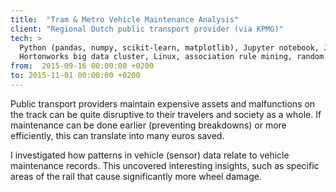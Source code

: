 ```yaml
---
title:  "Tram & Metro Vehicle Maintenance Analysis"
client: "Regional Dutch public transport provider (via KPMG)"
tech: > 
  Python (pandas, numpy, scikit-learn, matplotlib), Jupyter notebook, Java, SQL, Hive, Hadoop, Spark, 
  Hortonworks big data cluster, Linux, association rule mining, random forest classifier
from:  2015-09-16 00:00:00 +0200
to: 2015-11-01 00:00:00 +0200
---
```

Public transport providers maintain expensive assets and malfunctions on the track can be quite disruptive to their travelers
and society as a whole. If maintenance can be done earlier (preventing breakdowns) or more efficiently, this can translate into many euros saved.

I investigated how patterns in vehicle (sensor) data relate to vehicle maintenance records. This uncovered interesting insights, such as specific areas of the rail that cause significantly more wheel damage.

